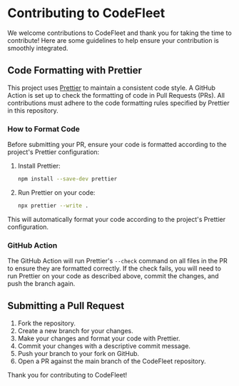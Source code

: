 # Contributing to CodeFleet

We welcome contributions to CodeFleet and thank you for taking the time to contribute! Here are some guidelines to help ensure your contribution is smoothly integrated.

## Code Formatting with Prettier

This project uses [Prettier](https://prettier.io/) to maintain a consistent code style. A GitHub Action is set up to check the formatting of code in Pull Requests (PRs). All contributions must adhere to the code formatting rules specified by Prettier in this repository.

### How to Format Code

Before submitting your PR, ensure your code is formatted according to the project's Prettier configuration:

1. Install Prettier:

   ```bash
   npm install --save-dev prettier
   ```

2. Run Prettier on your code:
   ```bash
   npx prettier --write .
   ```

This will automatically format your code according to the project's Prettier configuration.

### GitHub Action

The GitHub Action will run Prettier's `--check` command on all files in the PR to ensure they are formatted correctly. If the check fails, you will need to run Prettier on your code as described above, commit the changes, and push the branch again.

## Submitting a Pull Request

1. Fork the repository.
2. Create a new branch for your changes.
3. Make your changes and format your code with Prettier.
4. Commit your changes with a descriptive commit message.
5. Push your branch to your fork on GitHub.
6. Open a PR against the main branch of the CodeFleet repository.

Thank you for contributing to CodeFleet!
